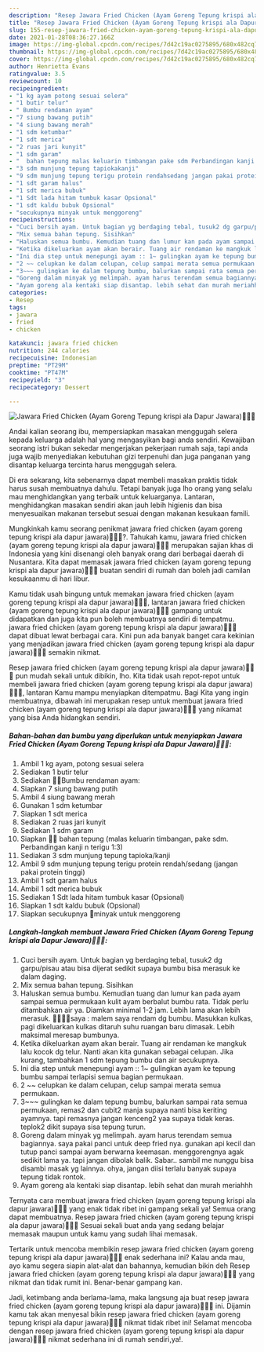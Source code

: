 ```yaml
---
description: "Resep Jawara Fried Chicken (Ayam Goreng Tepung krispi ala Dapur Jawara)🍗🍗😋 yang nikmat Untuk Jualan"
title: "Resep Jawara Fried Chicken (Ayam Goreng Tepung krispi ala Dapur Jawara)🍗🍗😋 yang nikmat Untuk Jualan"
slug: 155-resep-jawara-fried-chicken-ayam-goreng-tepung-krispi-ala-dapur-jawara-yang-nikmat-untuk-jualan
date: 2021-01-28T08:36:27.166Z
image: https://img-global.cpcdn.com/recipes/7d42c19ac0275895/680x482cq70/jawara-fried-chicken-ayam-goreng-tepung-krispi-ala-dapur-jawara🍗🍗😋-foto-resep-utama.jpg
thumbnail: https://img-global.cpcdn.com/recipes/7d42c19ac0275895/680x482cq70/jawara-fried-chicken-ayam-goreng-tepung-krispi-ala-dapur-jawara🍗🍗😋-foto-resep-utama.jpg
cover: https://img-global.cpcdn.com/recipes/7d42c19ac0275895/680x482cq70/jawara-fried-chicken-ayam-goreng-tepung-krispi-ala-dapur-jawara🍗🍗😋-foto-resep-utama.jpg
author: Henrietta Evans
ratingvalue: 3.5
reviewcount: 10
recipeingredient:
- "1 kg ayam potong sesuai selera"
- "1 butir telur"
- " Bumbu rendaman ayam"
- "7 siung bawang putih"
- "4 siung bawang merah"
- "1 sdm ketumbar"
- "1 sdt merica"
- "2 ruas jari kunyit"
- "1 sdm garam"
- "  bahan tepung malas keluarin timbangan pake sdm Perbandingan kanji n terigu 13"
- "3 sdm munjung tepung tapiokakanji"
- "9 sdm munjung tepung terigu protein rendahsedang jangan pakai protein tinggi"
- "1 sdt garam halus"
- "1 sdt merica bubuk"
- "1 Sdt lada hitam tumbuk kasar Opsional"
- "1 sdt kaldu bubuk Opsional"
- "secukupnya minyak untuk menggoreng"
recipeinstructions:
- "Cuci bersih ayam. Untuk bagian yg berdaging tebal, tusuk2 dg garpu/pisau atau bisa dijerat sedikit supaya bumbu bisa merasuk ke dalam daging."
- "Mix semua bahan tepung. Sisihkan"
- "Haluskan semua bumbu. Kemudian tuang dan lumur kan pada ayam sampai semua permukaan kulit ayam berbalut bumbu rata. Tidak perlu ditambahkan air ya. Diamkan minimal 1-2 jam. Lebih lama akan lebih merasuk. 🍗🍗🔸🔸saya : malem saya rendam dg bumbu. Masukkan kulkas, pagi dikeluarkan kulkas ditaruh suhu ruangan baru dimasak. Lebih maksimal meresap bumbunya."
- "Ketika dikeluarkan ayam akan berair. Tuang air rendaman ke mangkuk lalu kocok dg telur. Nanti akan kita gunakan sebagai celupan. Jika kurang, tambahkan 1 sdm tepung bumbu dan air secukupnya."
- "Ini dia step untuk menepungi ayam :: 1~ gulingkan ayam ke tepung bumbu sampai terlapisi semua bagian permukaan."
- "2 ~~ celupkan ke dalam celupan, celup sampai merata semua permukaan."
- "3~~~ gulingkan ke dalam tepung bumbu, balurkan sampai rata semua permukaan, remas2 dan cubit2 manja supaya nanti bisa keriting ayamnya. tapi remasnya jangan kenceng2 yaa supaya tidak keras. teplok2 dikit supaya sisa tepung turun."
- "Goreng dalam minyak yg melimpah. ayam harus terendam semua bagiannya. saya pakai panci untuk deep fried nya. gunakan api kecil dan tutup panci sampai ayam berwarna keemasan. menggorengnya agak sedikit lama ya. tapi jangan dibolak balik. Sabar.. sambil me nunggu bisa disambi masak yg lainnya. ohya, jangan diisi terlalu banyak supaya tepung tidak rontok."
- "Ayam goreng ala kentaki siap disantap. lebih sehat dan murah meriahhh"
categories:
- Resep
tags:
- jawara
- fried
- chicken

katakunci: jawara fried chicken 
nutrition: 244 calories
recipecuisine: Indonesian
preptime: "PT29M"
cooktime: "PT47M"
recipeyield: "3"
recipecategory: Dessert

---
```



![Jawara Fried Chicken (Ayam Goreng Tepung krispi ala Dapur Jawara)🍗🍗😋](https://img-global.cpcdn.com/recipes/7d42c19ac0275895/680x482cq70/jawara-fried-chicken-ayam-goreng-tepung-krispi-ala-dapur-jawara🍗🍗😋-foto-resep-utama.jpg)

Andai kalian seorang ibu, mempersiapkan masakan menggugah selera kepada keluarga adalah hal yang mengasyikan bagi anda sendiri. Kewajiban seorang istri bukan sekedar mengerjakan pekerjaan rumah saja, tapi anda juga wajib menyediakan kebutuhan gizi terpenuhi dan juga panganan yang disantap keluarga tercinta harus menggugah selera.

Di era  sekarang, kita sebenarnya dapat membeli masakan praktis tidak harus susah membuatnya dahulu. Tetapi banyak juga lho orang yang selalu mau menghidangkan yang terbaik untuk keluarganya. Lantaran, menghidangkan masakan sendiri akan jauh lebih higienis dan bisa menyesuaikan makanan tersebut sesuai dengan makanan kesukaan famili. 



Mungkinkah kamu seorang penikmat jawara fried chicken (ayam goreng tepung krispi ala dapur jawara)🍗🍗😋?. Tahukah kamu, jawara fried chicken (ayam goreng tepung krispi ala dapur jawara)🍗🍗😋 merupakan sajian khas di Indonesia yang kini disenangi oleh banyak orang dari berbagai daerah di Nusantara. Kita dapat memasak jawara fried chicken (ayam goreng tepung krispi ala dapur jawara)🍗🍗😋 buatan sendiri di rumah dan boleh jadi camilan kesukaanmu di hari libur.

Kamu tidak usah bingung untuk memakan jawara fried chicken (ayam goreng tepung krispi ala dapur jawara)🍗🍗😋, lantaran jawara fried chicken (ayam goreng tepung krispi ala dapur jawara)🍗🍗😋 gampang untuk didapatkan dan juga kita pun boleh membuatnya sendiri di tempatmu. jawara fried chicken (ayam goreng tepung krispi ala dapur jawara)🍗🍗😋 dapat dibuat lewat berbagai cara. Kini pun ada banyak banget cara kekinian yang menjadikan jawara fried chicken (ayam goreng tepung krispi ala dapur jawara)🍗🍗😋 semakin nikmat.

Resep jawara fried chicken (ayam goreng tepung krispi ala dapur jawara)🍗🍗😋 pun mudah sekali untuk dibikin, lho. Kita tidak usah repot-repot untuk membeli jawara fried chicken (ayam goreng tepung krispi ala dapur jawara)🍗🍗😋, lantaran Kamu mampu menyiapkan ditempatmu. Bagi Kita yang ingin membuatnya, dibawah ini merupakan resep untuk membuat jawara fried chicken (ayam goreng tepung krispi ala dapur jawara)🍗🍗😋 yang nikamat yang bisa Anda hidangkan sendiri.

<!--inarticleads1-->

##### Bahan-bahan dan bumbu yang diperlukan untuk menyiapkan Jawara Fried Chicken (Ayam Goreng Tepung krispi ala Dapur Jawara)🍗🍗😋:

1. Ambil 1 kg ayam, potong sesuai selera
1. Sediakan 1 butir telur
1. Sediakan  🔹🔸Bumbu rendaman ayam:
1. Siapkan 7 siung bawang putih
1. Ambil 4 siung bawang merah
1. Gunakan 1 sdm ketumbar
1. Siapkan 1 sdt merica
1. Sediakan 2 ruas jari kunyit
1. Sediakan 1 sdm garam
1. Siapkan  🔹🔸 bahan tepung (malas keluarin timbangan, pake sdm. Perbandingan kanji n terigu 1:3)
1. Sediakan 3 sdm munjung tepung tapioka/kanji
1. Ambil 9 sdm munjung tepung terigu protein rendah/sedang (jangan pakai protein tinggi)
1. Ambil 1 sdt garam halus
1. Ambil 1 sdt merica bubuk
1. Sediakan 1 Sdt lada hitam tumbuk kasar (Opsional)
1. Siapkan 1 sdt kaldu bubuk (Opsional)
1. Siapkan secukupnya 🔹minyak untuk menggoreng




<!--inarticleads2-->

##### Langkah-langkah membuat Jawara Fried Chicken (Ayam Goreng Tepung krispi ala Dapur Jawara)🍗🍗😋:

1. Cuci bersih ayam. Untuk bagian yg berdaging tebal, tusuk2 dg garpu/pisau atau bisa dijerat sedikit supaya bumbu bisa merasuk ke dalam daging.
1. Mix semua bahan tepung. Sisihkan
1. Haluskan semua bumbu. Kemudian tuang dan lumur kan pada ayam sampai semua permukaan kulit ayam berbalut bumbu rata. Tidak perlu ditambahkan air ya. Diamkan minimal 1-2 jam. Lebih lama akan lebih merasuk. 🍗🍗🔸🔸saya : malem saya rendam dg bumbu. Masukkan kulkas, pagi dikeluarkan kulkas ditaruh suhu ruangan baru dimasak. Lebih maksimal meresap bumbunya.
1. Ketika dikeluarkan ayam akan berair. Tuang air rendaman ke mangkuk lalu kocok dg telur. Nanti akan kita gunakan sebagai celupan. Jika kurang, tambahkan 1 sdm tepung bumbu dan air secukupnya.
1. Ini dia step untuk menepungi ayam :: 1~ gulingkan ayam ke tepung bumbu sampai terlapisi semua bagian permukaan.
1. 2 ~~ celupkan ke dalam celupan, celup sampai merata semua permukaan.
1. 3~~~ gulingkan ke dalam tepung bumbu, balurkan sampai rata semua permukaan, remas2 dan cubit2 manja supaya nanti bisa keriting ayamnya. tapi remasnya jangan kenceng2 yaa supaya tidak keras. teplok2 dikit supaya sisa tepung turun.
1. Goreng dalam minyak yg melimpah. ayam harus terendam semua bagiannya. saya pakai panci untuk deep fried nya. gunakan api kecil dan tutup panci sampai ayam berwarna keemasan. menggorengnya agak sedikit lama ya. tapi jangan dibolak balik. Sabar.. sambil me nunggu bisa disambi masak yg lainnya. ohya, jangan diisi terlalu banyak supaya tepung tidak rontok.
1. Ayam goreng ala kentaki siap disantap. lebih sehat dan murah meriahhh




Ternyata cara membuat jawara fried chicken (ayam goreng tepung krispi ala dapur jawara)🍗🍗😋 yang enak tidak ribet ini gampang sekali ya! Semua orang dapat membuatnya. Resep jawara fried chicken (ayam goreng tepung krispi ala dapur jawara)🍗🍗😋 Sesuai sekali buat anda yang sedang belajar memasak maupun untuk kamu yang sudah lihai memasak.

Tertarik untuk mencoba membikin resep jawara fried chicken (ayam goreng tepung krispi ala dapur jawara)🍗🍗😋 enak sederhana ini? Kalau anda mau, ayo kamu segera siapin alat-alat dan bahannya, kemudian bikin deh Resep jawara fried chicken (ayam goreng tepung krispi ala dapur jawara)🍗🍗😋 yang nikmat dan tidak rumit ini. Benar-benar gampang kan. 

Jadi, ketimbang anda berlama-lama, maka langsung aja buat resep jawara fried chicken (ayam goreng tepung krispi ala dapur jawara)🍗🍗😋 ini. Dijamin kamu tak akan menyesal bikin resep jawara fried chicken (ayam goreng tepung krispi ala dapur jawara)🍗🍗😋 nikmat tidak ribet ini! Selamat mencoba dengan resep jawara fried chicken (ayam goreng tepung krispi ala dapur jawara)🍗🍗😋 nikmat sederhana ini di rumah sendiri,ya!.

